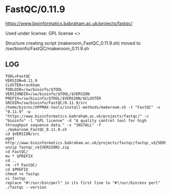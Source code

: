 FastQC/0.11.9
========================

<https://www.bioinformatics.babraham.ac.uk/projects/fastqc/>

Used under license:
GPL license
<>

Structure creating script (makeroom_FastQC_0.11.9.sh) moved to /sw/bioinfo/FastQC/makeroom_0.11.9.sh

LOG
---

    TOOL=FastQC
    VERSION=0.11.9
    CLUSTER=rackham
    TOOLDIR=/sw/bioinfo/$TOOL
    VERSIONDIR=/sw/bioinfo/$TOOL/$VERSION
    PREFIX=/sw/bioinfo/$TOOL/$VERSION/$CLUSTER
    SRCDIR=/sw/bioinfo/FastQC/0.11.9/src
    /home/bjornc/UPPMAX-tools/install-methods/makeroom.sh -t "FastQC" -v "0.11.9" -w "https://www.bioinformatics.babraham.ac.uk/projects/fastqc/" -c "bioinfo" -l "GPL license" -d "A quality control tool for high throughput sequence data." -x "INSTALL" -f
    ./makeroom_FastQC_0.11.9.sh
    cd $VERSION/src
    wget http://www.bioinformatics.babraham.ac.uk/projects/fastqc/fastqc_v${VERSION}.zip
    unzip fastqc_v${VERSION}.zip 
    cd FastQC/
    mv * $PREFIX
    cd ..
    rm -rf FastQC/
    cd $PREFIX
    chmod +x fastqc
    vi fastqc
    replace "#!/usr/bin/perl" in its first line to "#!/usr/bin/env perl"
    ./fastqc --version

